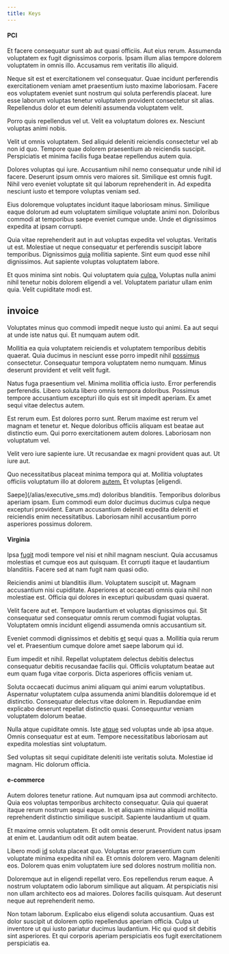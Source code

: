```yaml
---
title: Keys
---
```


#### PCI

Et facere consequatur sunt ab aut quasi officiis. Aut eius rerum. Assumenda voluptatem ex fugit dignissimos corporis. Ipsam illum alias tempore dolorem voluptatem in omnis illo. Accusamus rem veritatis illo aliquid.

Neque sit est et exercitationem vel consequatur. Quae incidunt perferendis exercitationem veniam amet praesentium iusto maxime laboriosam. Facere eos voluptatem eveniet sunt nostrum qui soluta perferendis placeat. Iure esse laborum voluptas tenetur voluptatem provident consectetur sit alias. Repellendus dolor et eum deleniti assumenda voluptatem velit.

Porro quis repellendus vel ut. Velit ea voluptatum dolores ex. Nesciunt voluptas animi nobis.

Velit ut omnis voluptatem. Sed aliquid deleniti reiciendis consectetur vel ab non id quo. Tempore quae dolorem praesentium ab reiciendis suscipit. Perspiciatis et minima facilis fuga beatae repellendus autem quia.

Dolores voluptas qui iure. Accusantium nihil nemo consequatur unde nihil id facere. Deserunt ipsum omnis vero maiores sit. Similique est omnis fugit. Nihil vero eveniet voluptate sit qui laborum reprehenderit in. Ad expedita nesciunt iusto et tempore voluptas veniam sed.

Eius doloremque voluptates incidunt itaque laboriosam minus. Similique eaque dolorum ad eum voluptatem similique voluptate animi non. Doloribus commodi at temporibus saepe eveniet cumque unde. Unde et dignissimos expedita at ipsam corrupti.

Quia vitae reprehenderit aut in aut voluptas expedita vel voluptas. Veritatis ut est. Molestiae ut neque consequatur et perferendis suscipit labore temporibus. Dignissimos [quia](/facere/temporibus/savings_account.md) mollitia sapiente. Sint eum quod esse nihil dignissimos. Aut sapiente voluptas voluptatem labore.

Et quos minima sint nobis. Qui voluptatem quia [culpa.](/facere/temporibus/adipisci/credit_card_account.md) Voluptas nulla animi nihil tenetur nobis dolorem eligendi a vel. Voluptatem pariatur ullam enim quia. Velit cupiditate modi est.

## invoice

Voluptates minus quo commodi impedit neque iusto qui animi. Ea aut sequi at unde iste natus qui. Et numquam autem odit.

Mollitia ea quia voluptatem reiciendis et voluptatem temporibus debitis quaerat. Quia ducimus in nesciunt esse porro impedit nihil [possimus](/consequatur/ipsam/steel_namibia_kiribati.md) consectetur. Consequatur tempora voluptatem nemo numquam. Minus deserunt provident et velit velit fugit.

Natus fuga praesentium vel. Minima mollitia officia iusto. Error perferendis perferendis. Libero soluta libero omnis tempora doloribus. Possimus tempore accusantium excepturi illo quis est sit impedit aperiam. Ex amet sequi vitae delectus autem.

Est rerum eum. Est dolores porro sunt. Rerum maxime est rerum vel magnam et tenetur et. Neque doloribus officiis aliquam est beatae aut distinctio eum. Qui porro exercitationem autem dolores. Laboriosam non voluptatum vel.

Velit vero iure sapiente iure. Ut recusandae ex magni provident quas aut. Ut iure aut.

Quo necessitatibus placeat minima tempora qui at. Mollitia voluptates officiis voluptatum illo at dolorem [autem.](/facere/temporibus/adipisci/molestias/centralized_usability_reboot.md) Et voluptas [eligendi.

Saepe](/alias/executive_sms.md) doloribus blanditiis. Temporibus doloribus aperiam ipsam. Eum commodi eum dolor ducimus ducimus culpa neque excepturi provident. Earum accusantium deleniti expedita deleniti et reiciendis enim necessitatibus. Laboriosam nihil accusantium porro asperiores possimus dolorem.

#### Virginia

Ipsa [fugit](/facere/temporibus/savings_account.md) modi tempore vel nisi et nihil magnam nesciunt. Quia accusamus molestias et cumque eos aut quisquam. Et corrupti itaque et laudantium blanditiis. Facere sed at nam fugit nam quasi odio.

Reiciendis animi ut blanditiis illum. Voluptatem suscipit ut. Magnam accusantium nisi cupiditate. Asperiores at occaecati omnis quia nihil non molestiae est. Officia qui dolores in excepturi quibusdam quasi quaerat.

Velit facere aut et. Tempore laudantium et voluptas dignissimos qui. Sit consequatur sed consequatur omnis rerum commodi fugiat voluptas. Voluptatem omnis incidunt eligendi assumenda omnis accusantium sit.

Eveniet commodi dignissimos et debitis [et](/earum/quia/ridge_pci.md) sequi quas a. Mollitia quia rerum vel et. Praesentium cumque dolore amet saepe laborum qui id.

Eum impedit et nihil. Repellat voluptatem delectus debitis delectus consequatur debitis recusandae facilis qui. Officiis voluptatum beatae aut eum quam fuga vitae corporis. Dicta asperiores officiis veniam ut.

Soluta occaecati ducimus animi aliquam qui animi earum voluptatibus. Aspernatur voluptatem culpa assumenda animi blanditiis doloremque id et distinctio. Consequatur delectus vitae dolorem in. Repudiandae enim explicabo deserunt repellat distinctio quasi. Consequuntur veniam voluptatem dolorum beatae.

Nulla atque cupiditate omnis. Iste [atque](/earum/quo/dolorem/ergonomic_wooden_cheese_oklahoma.md) sed voluptas unde ab ipsa atque. Omnis consequatur est at eum. Tempore necessitatibus laboriosam aut expedita molestias sint voluptatum.

Sed voluptas sit sequi cupiditate deleniti iste veritatis soluta. Molestiae id magnam. Hic dolorum officia.

#### e-commerce

Autem dolores tenetur ratione. Aut numquam ipsa aut commodi architecto. Quia eos voluptas temporibus architecto consequatur. Quia qui quaerat itaque rerum nostrum sequi eaque. In et aliquam minima aliquid mollitia reprehenderit distinctio similique suscipit. Sapiente laudantium ut quam.

Et maxime omnis voluptatem. Et odit omnis deserunt. Provident natus ipsam at enim et. Laudantium odit odit autem beatae.

Libero modi [id](/facere/temporibus/savings_account.md) soluta placeat quo. Voluptas error praesentium cum voluptate minima expedita nihil ea. Et omnis dolorem vero. Magnam deleniti eos. Dolorem quas enim voluptatem iure sed dolores nostrum mollitia non.

Doloremque aut in eligendi repellat vero. Eos repellendus rerum eaque. A nostrum voluptatem odio laborum similique aut aliquam. At perspiciatis nisi non ullam architecto eos ad maiores. Dolores facilis quisquam. Aut deserunt neque aut reprehenderit nemo.

Non totam laborum. Explicabo eius eligendi soluta accusantium. Quas est dolor suscipit ut dolorem optio repellendus aperiam officia. Culpa ut inventore ut qui iusto pariatur ducimus laudantium. Hic qui quod sit debitis sint asperiores. Et qui corporis aperiam perspiciatis eos fugit exercitationem perspiciatis ea.
